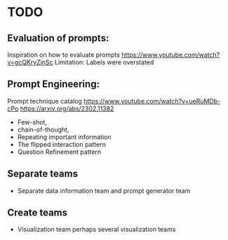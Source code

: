 # TODO

## Evaluation of prompts:
Inspiration on how to evaluate prompts
https://www.youtube.com/watch?v=gcQKryZinSc
Limitation: Labels were overstated


## Prompt Engineering:
Prompt technique catalog
https://www.youtube.com/watch?v=ueRuMDb-cPo
https://arxiv.org/abs/2302.11382 
- Few-shot, 
- chain-of-thought, 
- Repeating important information
- The flipped interaction pattern
- Question Refinement pattern

## Separate teams
- Separate data information team and prompt generator team

## Create teams
- Visualization team 
perhaps several visualization teams